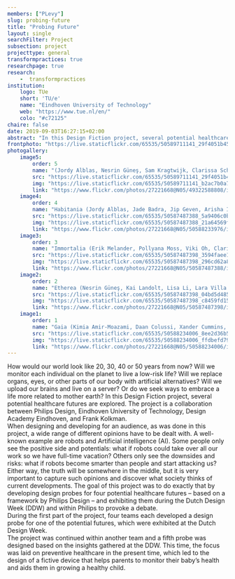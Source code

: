 ```yaml
---
members: ["PLevy"]
slug: probing-future
title: "Probing Future"
layout: single
searchFilter: Project
subsection: project
projecttype: general
transformpractices: true
researchpage: true
research: 
    -  transformpractices
institution:
    logo: TUe
    short: 'TU/e'
    name: "Eindhoven University of Technology"
    web: "https://www.tue.nl/en/"
    colo: "#c72125"
chaire: false
date: 2019-09-03T16:27:15+02:00
abstract: "In this Design Fiction project, several potential healthcare futures are explored in a collaboration between Philips Design, Eindhoven University of Technology, Design Academy Eindhoven, and Frank Kolkman."
frontphoto: "https://live.staticflickr.com/65535/50589711141_29f4051b45.jpg"
photogallery:
    image5:
        order: 5
        name: "(​Jordy Alblas, Nesrin Güneş, Sam Kragtwijk, Clarissa Schmitt)"
        src: "https://live.staticflickr.com/65535/50589711141_29f4051b45_q.jpg"
        img: "https://live.staticflickr.com/65535/50589711141_b2ac7b0a72_o.jpg"
        link: "https://www.flickr.com/photos/27221668@N05/49322588808/in/album-72157712496729493"
    image4:
        order: 4
        name: "Habitania (​Jordy Alblas, Jade Badra, Jip Geven, Arisha Isaeva - photography by Juuke Schoorl)"
        src: "https://live.staticflickr.com/65535/50587487388_5a9406c0b3_q.jpg"
        img: "https://live.staticflickr.com/65535/50587487388_21a64569fc_o.jpg"
        link: "https://www.flickr.com/photos/27221668@N05/50588233976/in/album-72157716601045922"
    image3:
        order: 3
        name: "Immortalia (​Erik Melander, Pollyana Moss, Viki Oh, Clarissa Schmitt - photography by Juuke Schoorl)"
        src: "https://live.staticflickr.com/65535/50587487398_3594faee15_q.jpg"
        img: "https://live.staticflickr.com/65535/50587487398_296cd62a81_o.jpg"
        link: "https://www.flickr.com/photos/27221668@N05/50587487388/in/album-72157716601045922"
    image2:
        order: 2
        name: "Etherea (Nesrin Güneş, Kai Landolt, Lisa Li, Lara Villa - photography by Juuke Schoorl)"
        src: "https://live.staticflickr.com/65535/50587487398_04bd5d4854_q.jpg"
        img: "https://live.staticflickr.com/65535/50587487398_c8459fd15e_o.jpg"
        link: "https://www.flickr.com/photos/27221668@N05/50587487398/in/album-72157716601045922"
    image1:
        order: 1
        name: "Gaia (Kimia Amir-Moazami, Daan Colussi, Xander Cummins, Sam Kragtwijk - photography by Juuke Schoorl)"
        src: "https://live.staticflickr.com/65535/50588234006_8ee2d36b5e_q.jpg"
        img: "https://live.staticflickr.com/65535/50588234006_ffdbefd792_o.jpg"
        link: "https://www.flickr.com/photos/27221668@N05/50588234006/in/album-72157716601045922"
---
```


How would our world look like 20, 30, 40 or 50 years from now? Will we monitor each individual on the planet to live a low-risk life? Will we replace organs, eyes, or other parts of our body with artificial alternatives? Will we upload our brains and live on a server? Or do we seek ways to embrace a life more related to mother earth? In this Design Fiction project, several potential healthcare futures are explored. The project is a collaboration between Philips Design, Eindhoven University of Technology, Design Academy Eindhoven, and Frank Kolkman.  
When designing and developing for an audience, as was done in this project, a wide range of different opinions have to be dealt with. A well-known example are robots and Artificial intelligence (AI). Some people only see the positive side and potentials: what if robots could take over all our work so we have full-time vacation? Others only see the downsides and risks: what if robots become smarter than people and start attacking us? Either way, the truth will be somewhere in the middle, but it is very important to capture such opinions and discover what society thinks of current developments. The goal of this project was to do exactly that by developing design probes for four potential healthcare futures – based on a framework by Philips Design – and exhibiting them during the Dutch Design Week (DDW) and within Philips to provoke a debate.  
During the first part of the project, four teams each developed a design probe for one of the potential futures, which were exhibited at the Dutch Design Week.  
The project was continued within another team and a fifth probe was designed based on the insights gathered at the DDW. This time, the focus was laid on preventive healthcare in the present time, which led to the design of a fictive device that helps parents to monitor their baby’s health and aids them in growing a healthy child.

